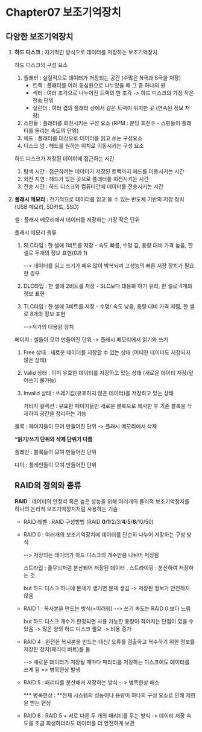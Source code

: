 # Chapter07 보조기억장치

## 다양한 보조기억장치

1. **하드 디스크** : 자기적인 방식으로 데이터를 저장하는 보조기억장치

   하드 디스크의 구성 요소

   1. 플래터 : 실질적으로 데이터가 저장되는 공간 (수많은 N극과 S극을 저장)
      - 트랙 : 플래터를 여러 동심원으로 나누었을 때 그 중 하나의 원
      - 섹터 : 여러 조각으로 나누어진 트랙의 한 조각 -> 하드 디스크의 가장 작은 전송 단위
      - 실린더 : 여러 겹의 플래터 상에서 같은 트랙이 위치한 곳 (연속된 정보 저장)
   2. 스핀들 : 플래터를 회전시키는 구성 요소 (RPM : 분당 회전수 - 스핀들이 플래터를 돌리는 속도의 단위)
   3. 헤드 : 플래터를 대상으로 데이터를 읽고 쓰는 구성요소
   4. 디스크 암 : 헤드를 원하는 위치로 이동시키는 구성 요소

   하드 디스크가 저장된 데이터에 접근하는 시간

   1. 탐색 시간 : 접근하려는 데이터가 저장된 트랙까지 헤드를 이동시키는 시간
   2. 회전 지연 : 헤드가 있는 곳으로 플래터를 회전시키는 시간
   3. 전송 시간 : 하드 디스크와 컴퓨터간에 데이터를 전송시키는 시간

2. **플래시 메모리** : 전기적으로 데이터를 읽고 쓸 수 있는 반도체 기반의 저장 장치 (USB 메모리, SD카드, SSD)

   셀 : 플래시 메모리에서 데이터를 저장하는 가장 작은 단위

   플래시 메모리 종류

   1. SLC타입 : 한 셀에 1비트를 저장 - 속도 빠름, 수명 김, 용량 대비 가격 높음, 한 셀로 두개의 정보 표현(0과 1)

      --> 데이터를 읽고 쓰기가 매우 많이 박복되며 고성능의 빠른 저장 장치가 필요한 경우

   2. DLC타입 : 한 셀에 2비트를 저장 - SLC보다 대용화 하기 유리, 한 셀로 4개의 정보 표현

   3. TLC타입 : 한 셀에 3비트를 저장 - 수명/ 속도 낮음, 용량 대비 가격 저렴, 한 셀로 8개의 정보 표현

      -->저가의 대용량 장치 

   페이지 : 셀들이 모여 만들어진 단위 -> 플래시 메모리에서 읽기와 쓰기

   1. Free 상태 : 새로운 데이터를 저장할 수 있는 상태 (어떠한 데이터도 저장되지 않은 상태)

   2. Valid 상태 : 이미 유효한 데이터를 저장하고 있는 상태 (새로운 데이터 저장/덮어쓰기 불가능)

   3. Invalid 상태 : 쓰레기값(유효하지 않은 데이터)를 저장하고 있는 상태

      가비지 컬렉션 : 유효한 페이지들만 새로운 블록으로 복사한 후 기존 블록을 삭제하여 공간을 정리하는 기능

   블록 : 페이지들이 모여 만들어진 단위 -> 플래시 메모리에서 삭제 

   ***읽기/쓰기 단위와 삭제 단위가 다름**

   플레인 : 블록들이 모여 만들어진 단위

   다이 : 플레인들이 모여 만들어진 단위

   

   ## RAID의 정의와 종류

   **RAID** : 데이터의 안정석 혹은 높은 성능을 위해 여러개의 물리적 보조기억장치를 하나의 논리적 보조기억장치처럼 사용하는 기술

   - RAID 레벨 : RAID 구성방법 (RAID **0**/**1**/2/3/**4**/**5**/**6**/10/50)

   - RAID 0 : 여러개의 보조기억장치에 데이터를 단순히 나누어 저장하는 구성 방식

     --> 저장되는 데이터가 하드 디스크의 개수만큼 나뉘어 저장됨

     스트라입 : 줄무늬처럼 분산되어 저장된 데이터 , 스트라이핑 : 분산하여 저장하는 것

     but 하드 디스크 하나에 문제가 생기면 문제 생김 -> 저장된 정보가 안전하지 않음

   - RAID 1 : 복사본을 만드는 방식(=미러링) --> 쓰기 속도는 RAID 0 보다 느림

     but 하드 디스크 개수가 한정되면 사용 가능한 용량이 적어지는 단점이 있을 수 있음 -> 많은 양의 하드 디스크 필요 -> 비용 증가

   - RAID 4 : 완전한 복사본을 만드는 대신/ 오류를 검출하고 복수하기 위한 정보를 저장한 장치(패리티 비트)를 둠

     --> 새로운 데이터가 저장될 때마다 패리티를 저장하는 디스크에도 데이터를 쓰게 됨 => 병목현상 발생

   - RAID 5 : 패리티를 분산해서 저장하는 방식 --> 병목현상 해소

     *** 병목현상 : **전체 시스템의 성능이나 용량이 하나의 구성 요소로 인해 제한을 받는 현상

   - RAID 6 : RAID 5 + 서로 다른 두 개의 패리티를 두는 방식 -> 데이터 저장 속도를 조금 희생하더라도 데이터를 더 안전하게 보관

   

   

   